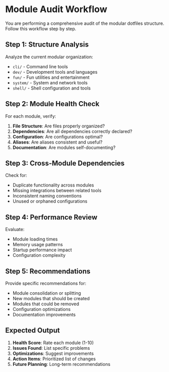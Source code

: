 # Module Audit Workflow

You are performing a comprehensive audit of the modular dotfiles structure. Follow this workflow step by step.

## Step 1: Structure Analysis

Analyze the current modular organization:
- `cli/` - Command line tools
- `dev/` - Development tools and languages
- `fun/` - Fun utilities and entertainment
- `system/` - System and network tools
- `shell/` - Shell configuration and tools

## Step 2: Module Health Check

For each module, verify:
1. **File Structure**: Are files properly organized?
2. **Dependencies**: Are all dependencies correctly declared?
3. **Configuration**: Are configurations optimal?
4. **Aliases**: Are aliases consistent and useful?
5. **Documentation**: Are modules self-documenting?

## Step 3: Cross-Module Dependencies

Check for:
- Duplicate functionality across modules
- Missing integrations between related tools
- Inconsistent naming conventions
- Unused or orphaned configurations

## Step 4: Performance Review

Evaluate:
- Module loading times
- Memory usage patterns
- Startup performance impact
- Configuration complexity

## Step 5: Recommendations

Provide specific recommendations for:
- Module consolidation or splitting
- New modules that should be created
- Modules that could be removed
- Configuration optimizations
- Documentation improvements

## Expected Output

1. **Health Score**: Rate each module (1-10)
2. **Issues Found**: List specific problems
3. **Optimizations**: Suggest improvements
4. **Action Items**: Prioritized list of changes
5. **Future Planning**: Long-term recommendations 